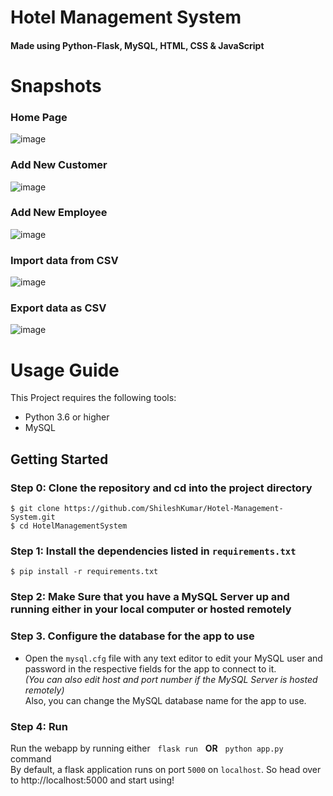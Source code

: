 # Hotel Management System
#### Made using Python-Flask, MySQL, HTML, CSS & JavaScript

# Snapshots
### Home Page
![image](https://github.com/ShileshKumar/Hotel-Management-System/assets/55770859/a866cbc2-325b-4e1d-943a-1eca8ac3f4cf) 

### Add New Customer
![image](https://github.com/ShileshKumar/Hotel-Management-System/assets/55770859/4dd0d011-d5ee-42a7-a450-ba114a73354b) 

### Add New Employee
![image](https://github.com/ShileshKumar/Hotel-Management-System/assets/55770859/257adc5b-b96d-40a3-b58c-cd2fa8fca253) 

### Import data from CSV
![image](https://github.com/ShileshKumar/Hotel-Management-System/assets/55770859/32843f4c-ee2f-4d00-8211-0e7102dfbba3) 

### Export data as CSV
![image](https://github.com/ShileshKumar/Hotel-Management-System/assets/55770859/53515799-48d4-40a1-a5bb-fc845ced10ad) 




# Usage Guide
This Project requires the following tools:
- Python 3.6 or higher
- MySQL

## Getting Started
### Step 0: Clone the repository and cd into the project directory
```
$ git clone https://github.com/ShileshKumar/Hotel-Management-System.git
$ cd HotelManagementSystem
```
### Step 1: Install the dependencies listed in `requirements.txt`
```
$ pip install -r requirements.txt
```
### Step 2: Make Sure that you have a MySQL Server up and running either in your local computer or hosted remotely

### Step 3. Configure the database for the app to use
- Open the `mysql.cfg` file with any text editor to edit your MySQL user and password in the respective fields for the app to connect to it.<br/>
*(You can also edit host and port number if the MySQL Server is hosted remotely)*<br/>
Also, you can change the MySQL database name for the app to use.

### Step 4: Run
Run the webapp by running either &nbsp; `flask run` &nbsp; **OR** &nbsp; `python app.py` &nbsp; command<br/>
By default, a flask application runs on port `5000` on `localhost`. So head over to http://localhost:5000 and start using!
